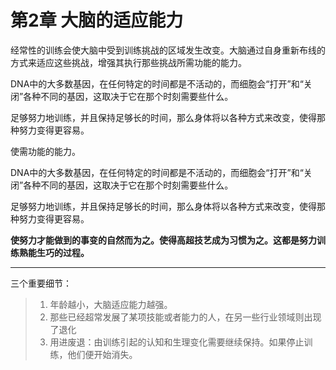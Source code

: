 # 第2章 大脑的适应能力 

经常性的训练会使大脑中受到训练挑战的区域发生改变。大脑通过自身重新布线的方式来适应这些挑战，增强其执行那些挑战所需功能的能力。

DNA中的大多数基因，在任何特定的时间都是不活动的，而细胞会“打开”和“关闭”各种不同的基因，这取决于它在那个时刻需要些什么。

足够努力地训练，并且保持足够长的时间，那么身体将以各种方式来改变，使得那种努力变得更容易。

使需功能的能力。

DNA中的大多数基因，在任何特定的时间都是不活动的，而细胞会“打开”和“关闭”各种不同的基因，这取决于它在那个时刻需要些什么。

足够努力地训练，并且保持足够长的时间，那么身体将以各种方式来改变，使得那种努力变得更容易。

**使努力才能做到的事变的自然而为之。使得高超技艺成为习惯为之。这都是努力训练熟能生巧的过程。**



----

三个重要细节：

> 1. 年龄越小，大脑适应能力越强。
> 2. 那些已经超常发展了某项技能或者能力的人，在另一些行业领域则出现了退化
> 3. 用进废退：由训练引起的认知和生理变化需要继续保持。如果停止训练，他们便开始消失。
